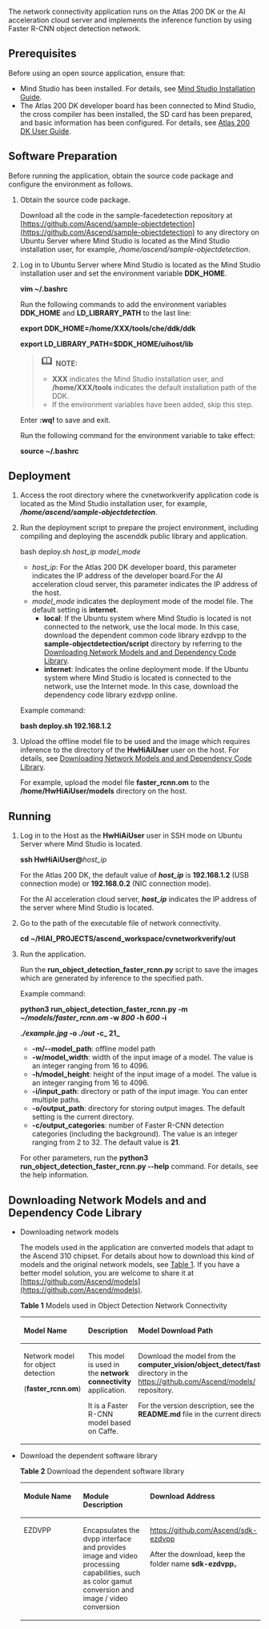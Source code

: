 The network connectivity application runs on the Atlas 200 DK or the AI acceleration cloud server and implements the inference function by using Faster R-CNN object detection network.

## Prerequisites<a name="en-us_topic_0167511792_section412314183119"></a>

Before using an open source application, ensure that:

-   Mind Studio has been installed. For details, see  [Mind Studio Installation Guide](https://www.huawei.com/minisite/ascend/en/filedetail_1.html).
-   The Atlas 200 DK developer board has been connected to Mind Studio, the cross compiler has been installed, the SD card has been prepared, and basic information has been configured. For details, see  [Atlas
200 DK User Guide](https://www.huawei.com/minisite/ascend/en/filedetail_2.html).

## Software Preparation<a name="en-us_topic_0167511792_section126492814528"></a>

Before running the application, obtain the source code package and configure the environment as follows.

1.  Obtain the source code package.

    Download all the code in the sample-facedetection repository at  [https://github.com/Ascend/sample-objectdetection](https://github.com/Ascend/sample-objectdetection)  to any directory on Ubuntu Server where Mind Studio is located as the Mind Studio installation user, for example,  _/home/ascend/sample-objectdetection_.

2.  Log in to Ubuntu Server where Mind Studio is located as the Mind Studio installation user and set the environment variable  **DDK\_HOME**.

    **vim \~/.bashrc**

    Run the following commands to add the environment variables  **DDK\_HOME**  and  **LD\_LIBRARY\_PATH**  to the last line:

    **export DDK\_HOME=/home/XXX/tools/che/ddk/ddk**

    **export LD\_LIBRARY\_PATH=$DDK\_HOME/uihost/lib**

    >![](doc/source/img/icon-note.gif) **NOTE:**   
    >-   **XXX**  indicates the Mind Studio installation user, and  **/home/XXX/tools**  indicates the default installation path of the DDK.  
    >-   If the environment variables have been added, skip this step.  

    Enter  **:wq!**  to save and exit.

    Run the following command for the environment variable to take effect:

    **source \~/.bashrc**


## Deployment<a name="en-us_topic_0167511792_section1823144520529"></a>

1.  Access the root directory where the cvnetworkverify application code is located as the Mind Studio installation user, for example,  **_/home/ascend/sample-objectdetection_**.
2.  Run the deployment script to prepare the project environment, including compiling and deploying the ascenddk public library and application.

    bash deploy.sh  _host\_ip_ _model\_mode_

    -   _host\_ip_: For the Atlas 200 DK developer board, this parameter indicates the IP address of the developer board.For the AI acceleration cloud server, this parameter indicates the IP address of the host.
    -   _model\_mode_  indicates the deployment mode of the model file. The default setting is  **internet**.
        -   **local**: If the Ubuntu system where Mind Studio is located is not connected to the network, use the local mode. In this case, download the dependent common code library ezdvpp to the  **sample-objectdetection/script**  directory by referring to the  [Downloading Network Models and and Dependency Code Library](#en-us_topic_0167511792_section13446115712539).
        -   **internet**: Indicates the online deployment mode. If the Ubuntu system where Mind Studio is located is connected to the network, use the Internet mode. In this case, download the dependency code library ezdvpp online.


    Example command:

    **bash deploy.sh 192.168.1.2**

3.  Upload the offline model file to be used and the image which requires inference to the directory of the  **HwHiAiUser**  user on the host. For details, see  [Downloading Network Models and and Dependency Code Library](#en-us_topic_0167511792_section13446115712539).

    For example, upload the model file  **faster\_rcnn.om**  to the  **/home/HwHiAiUser/models**  directory on the host.


## Running<a name="en-us_topic_0167511792_section1665916172539"></a>

1.  Log in to the Host as the  **HwHiAiUser**  user in SSH mode on Ubuntu Server where Mind Studio is located.

    **ssh HwHiAiUser@**_host\_ip_

    For the Atlas 200 DK, the default value of  _**host\_ip**_  is  **192.168.1.2**  \(USB connection mode\) or  **192.168.0.2**  \(NIC connection mode\).

    For the AI acceleration cloud server,  _**host\_ip**_  indicates the IP address of the server where Mind Studio is located.

2.  Go to the path of the executable file of network connectivity.

    **cd \~/HIAI\_PROJECTS/ascend\_workspace/cvnetworkverify/out**

3.  Run the application.

    Run the  **run\_object\_detection\_faster\_rcnn.py**  script to save the images which are generated by inference to the specified path.

    Example command:

    **python3 run\_object\_detection\_faster\_rcnn.py -m  _\~/models/faster\_rcnn.om_  -w  _800_  -h  _600_  -i**

    **_./example.jpg_  -o  _./out_  -c_ 21_**

    -   **-m/--model\_path**: offline model path
    -   **-w/model\_width**: width of the input image of a model. The value is an integer ranging from 16 to 4096.
    -   **-h/model\_height**: height of the input image of a model. The value is an integer ranging from 16 to 4096.
    -   **-i/input\_path**: directory or path of the input image. You can enter multiple paths.
    -   **-o/output\_path**: directory for storing output images. The default setting is the current directory.
    -   **-c/output\_categories**: number of Faster R-CNN detection categories \(including the background\). The value is an integer ranging from 2 to 32. The default value is  **21**.

    For other parameters, run the  **python3 run\_object\_detection\_faster\_rcnn.py --help**  command. For details, see the help information.


## Downloading Network Models and and Dependency Code Library<a name="en-us_topic_0167511792_section13446115712539"></a>

-   Downloading network models

    The models used in the application are converted models that adapt to the Ascend 310 chipset. For details about how to download this kind of models and the original network models, see  [Table 1](#en-us_topic_0167511792_table0531392153). If you have a better model solution, you are welcome to share it at  [https://github.com/Ascend/models](https://github.com/Ascend/models).

    **Table  1**  Models used in Object Detection Network Connectivity

    <a name="en-us_topic_0167511792_table0531392153"></a>
    <table><thead align="left"><tr id="en-us_topic_0167511792_row1154103991514"><th class="cellrowborder" valign="top" width="15.841584158415841%" id="mcps1.2.5.1.1"><p id="en-us_topic_0167511792_p195418397155"><a name="en-us_topic_0167511792_p195418397155"></a><a name="en-us_topic_0167511792_p195418397155"></a>Model Name</p>
    </th>
    <th class="cellrowborder" valign="top" width="21.782178217821784%" id="mcps1.2.5.1.2"><p id="en-us_topic_0167511792_p1054539151519"><a name="en-us_topic_0167511792_p1054539151519"></a><a name="en-us_topic_0167511792_p1054539151519"></a>Description</p>
    </th>
    <th class="cellrowborder" valign="top" width="28.425742574257427%" id="mcps1.2.5.1.3"><p id="en-us_topic_0167511792_p387083117108"><a name="en-us_topic_0167511792_p387083117108"></a><a name="en-us_topic_0167511792_p387083117108"></a>Model Download Path</p>
    </th>
    <th class="cellrowborder" valign="top" width="33.950495049504944%" id="mcps1.2.5.1.4"><p id="en-us_topic_0167511792_p35412397154"><a name="en-us_topic_0167511792_p35412397154"></a><a name="en-us_topic_0167511792_p35412397154"></a>Original Network Download Address</p>
    </th>
    </tr>
    </thead>
    <tbody><tr id="en-us_topic_0167511792_row4954262415"><td class="cellrowborder" valign="top" width="15.841584158415841%" headers="mcps1.2.5.1.1 "><p id="en-us_topic_0167511792_p1096112620413"><a name="en-us_topic_0167511792_p1096112620413"></a><a name="en-us_topic_0167511792_p1096112620413"></a>Network model for object detection</p>
    <p id="en-us_topic_0167511792_p1166611151750"><a name="en-us_topic_0167511792_p1166611151750"></a><a name="en-us_topic_0167511792_p1166611151750"></a>(<strong id="en-us_topic_0167511792_b3400194911919"><a name="en-us_topic_0167511792_b3400194911919"></a><a name="en-us_topic_0167511792_b3400194911919"></a>faster_rcnn.om</strong>)</p>
    </td>
    <td class="cellrowborder" valign="top" width="21.782178217821784%" headers="mcps1.2.5.1.2 "><p id="en-us_topic_0167511792_p69611263419"><a name="en-us_topic_0167511792_p69611263419"></a><a name="en-us_topic_0167511792_p69611263419"></a>This model is used in the <strong id="en-us_topic_0167511792_b1742163175610"><a name="en-us_topic_0167511792_b1742163175610"></a><a name="en-us_topic_0167511792_b1742163175610"></a>network connectivity</strong> application.</p>
    <p id="en-us_topic_0167511792_p135229539519"><a name="en-us_topic_0167511792_p135229539519"></a><a name="en-us_topic_0167511792_p135229539519"></a>It is a Faster R-CNN model based on Caffe.</p>
    </td>
    <td class="cellrowborder" valign="top" width="28.425742574257427%" headers="mcps1.2.5.1.3 "><p id="en-us_topic_0167511792_p10776202712619"><a name="en-us_topic_0167511792_p10776202712619"></a><a name="en-us_topic_0167511792_p10776202712619"></a>Download the model from the <strong id="en-us_topic_0167511792_b665726138"><a name="en-us_topic_0167511792_b665726138"></a><a name="en-us_topic_0167511792_b665726138"></a>computer_vision/object_detect/faster_rcnn</strong> directory in the <a href="https://github.com/Ascend/models/" target="_blank" rel="noopener noreferrer">https://github.com/Ascend/models/</a> repository.</p>
    <p id="en-us_topic_0167511792_p87761327968"><a name="en-us_topic_0167511792_p87761327968"></a><a name="en-us_topic_0167511792_p87761327968"></a>For the version description, see the <strong id="en-us_topic_0167511792_b836252714314"><a name="en-us_topic_0167511792_b836252714314"></a><a name="en-us_topic_0167511792_b836252714314"></a>README.md</strong> file in the current directory.</p>
    </td>
    <td class="cellrowborder" valign="top" width="33.950495049504944%" headers="mcps1.2.5.1.4 "><p id="en-us_topic_0167511792_p147942911619"><a name="en-us_topic_0167511792_p147942911619"></a><a name="en-us_topic_0167511792_p147942911619"></a>For details, see the <strong id="en-us_topic_0167511792_b136123307430"><a name="en-us_topic_0167511792_b136123307430"></a><a name="en-us_topic_0167511792_b136123307430"></a>README.md</strong> file of the <strong id="en-us_topic_0167511792_b96121230134312"><a name="en-us_topic_0167511792_b96121230134312"></a><a name="en-us_topic_0167511792_b96121230134312"></a>computer_vision/object_detect/faster_rcnn</strong> directory in the <a href="https://github.com/Ascend/models/" target="_blank" rel="noopener noreferrer">https://github.com/Ascend/models/</a> repository.</p>
    <p id="en-us_topic_0167511792_p1147911291361"><a name="en-us_topic_0167511792_p1147911291361"></a><a name="en-us_topic_0167511792_p1147911291361"></a></p>
    </td>
    </tr>
    </tbody>
    </table>

-   Download the dependent software library

    **Table  2**  Download the dependent software library

    <a name="en-us_topic_0167511792_table141761431143110"></a>
    <table><thead align="left"><tr id="en-us_topic_0167511792_row18177103183119"><th class="cellrowborder" valign="top" width="33.33333333333333%" id="mcps1.2.4.1.1"><p id="en-us_topic_0167511792_p8177331103112"><a name="en-us_topic_0167511792_p8177331103112"></a><a name="en-us_topic_0167511792_p8177331103112"></a>Module Name</p>
    </th>
    <th class="cellrowborder" valign="top" width="33.33333333333333%" id="mcps1.2.4.1.2"><p id="en-us_topic_0167511792_p1317753119313"><a name="en-us_topic_0167511792_p1317753119313"></a><a name="en-us_topic_0167511792_p1317753119313"></a>Module Description</p>
    </th>
    <th class="cellrowborder" valign="top" width="33.33333333333333%" id="mcps1.2.4.1.3"><p id="en-us_topic_0167511792_p1417713111311"><a name="en-us_topic_0167511792_p1417713111311"></a><a name="en-us_topic_0167511792_p1417713111311"></a>Download Address</p>
    </th>
    </tr>
    </thead>
    <tbody><tr id="en-us_topic_0167511792_row19177133163116"><td class="cellrowborder" valign="top" width="33.33333333333333%" headers="mcps1.2.4.1.1 "><p id="en-us_topic_0167511792_p2017743119318"><a name="en-us_topic_0167511792_p2017743119318"></a><a name="en-us_topic_0167511792_p2017743119318"></a>EZDVPP</p>
    </td>
    <td class="cellrowborder" valign="top" width="33.33333333333333%" headers="mcps1.2.4.1.2 "><p id="en-us_topic_0167511792_p52110611584"><a name="en-us_topic_0167511792_p52110611584"></a><a name="en-us_topic_0167511792_p52110611584"></a>Encapsulates the dvpp interface and provides image and video processing capabilities, such as color gamut conversion and image / video conversion</p>
    </td>
    <td class="cellrowborder" valign="top" width="33.33333333333333%" headers="mcps1.2.4.1.3 "><p id="en-us_topic_0167511792_p31774315318"><a name="en-us_topic_0167511792_p31774315318"></a><a name="en-us_topic_0167511792_p31774315318"></a><a href="https://github.com/Ascend/sdk-ezdvpp" target="_blank" rel="noopener noreferrer">https://github.com/Ascend/sdk-ezdvpp</a></p>
    <p id="en-us_topic_0167511792_p1634523015710"><a name="en-us_topic_0167511792_p1634523015710"></a><a name="en-us_topic_0167511792_p1634523015710"></a>After the download, keep the folder name <span class="filepath" id="en-us_topic_0167511792_filepath1324864613582"><a name="en-us_topic_0167511792_filepath1324864613582"></a><a name="en-us_topic_0167511792_filepath1324864613582"></a><b>sdk-ezdvpp</b></span>。</p>
    </td>
    </tr>
    </tbody>
    </table>


